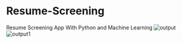 # Resume-Screening
Resume Screening App With Python and Machine Learning
![output](https://github.com/user-attachments/assets/aadd56fe-0b1e-47d4-aacf-1ca9c3a37c2c)
![output1](https://github.com/user-attachments/assets/bf22e408-fb2f-485d-bdf9-32716e93b780)
